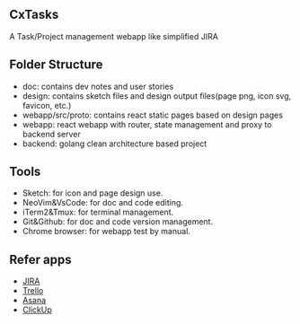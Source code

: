 ## CxTasks

A Task/Project management webapp like simplified JIRA

## Folder Structure

- doc: contains dev notes and user stories
- design: contains sketch files and design output files(page png, icon svg, favicon, etc.)
- webapp/src/proto: contains react static pages based on design pages
- webapp: react webapp with router, state management and proxy to backend server
- backend: golang clean architecture based project

## Tools

- Sketch: for icon and page design use.
- NeoVim&VsCode: for doc and code editing.
- iTerm2&Tmux: for terminal management.
- Git&Github: for doc and code version management.
- Chrome browser: for webapp test by manual.

## Refer apps

- [JIRA](https://www.atlassian.com/software/jira)
- [Trello](https://trello.com/)
- [Asana](https://asana.com/)
- [ClickUp](https://clickup.com/)
